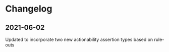 # Changelog

## 2021-06-02

Updated to incorporate two new actionability assertion types based on rule-outs
